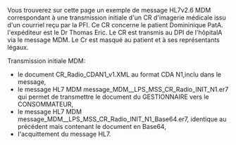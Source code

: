Vous trouverez sur cette page un exemple de message HL7v2.6 MDM correspondant à une transmission initiale d'un CR d'imagerie médicale issu d'un courriel reçu par la PFI.
Ce CR concerne le patient Domininique PatA. l'expéditeur est le Dr Thomas Eric. Le CR est transmis au DPI de l'hôpitalA via le message MDM. Le Cr est masqué au patient et à ses représentants légaux. 

Transmission initiale MDM:
- le document CR_Radio_CDAN1_v1.XML au format CDA N1,inclu dans le message,
- le message HL7 MDM message_MDM__LPS_MSS_CR_Radio_INIT_N1.er7 qui permet de transmettre le document du GESTIONNAIRE vers le CONSOMMATEUR,
- le message HL7 MDM message_MDM__LPS_MSS_CR_Radio_INIT_N1_Base64.er7, identique au précédent mais contenant le document en Base64,
- l'acquittement du message HL7.

